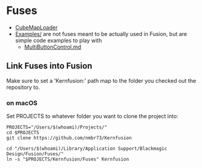 # Fuses

- [CubeMapLoader](CubeMapLoader.md)
- [Examples/](Examples/README.md) are not fuses meant to be actually used in Fusion, but are simple code examples to play with
  - [MultiButtonControl.md](Examples/MultiButtonControl.md)

## Link Fuses into Fusion

Make sure to set a 'Kernfusion:' path map to the folder you checked out the repository to.

### on macOS

Set PROJECTS to whatever folder you want to clone the project into:

    PROJECTS="/Users/$(whoami)/Projects/"
    cd $PROJECTS
    git clone https://github.com/nmbr73/Kernfusion

    cd "/Users/$(whoami)/Library/Application Support/Blackmagic Design/Fusion/Fuses/"
    ln -s "$PROJECTS/Kernfusion/Fuses" Kernfusion
